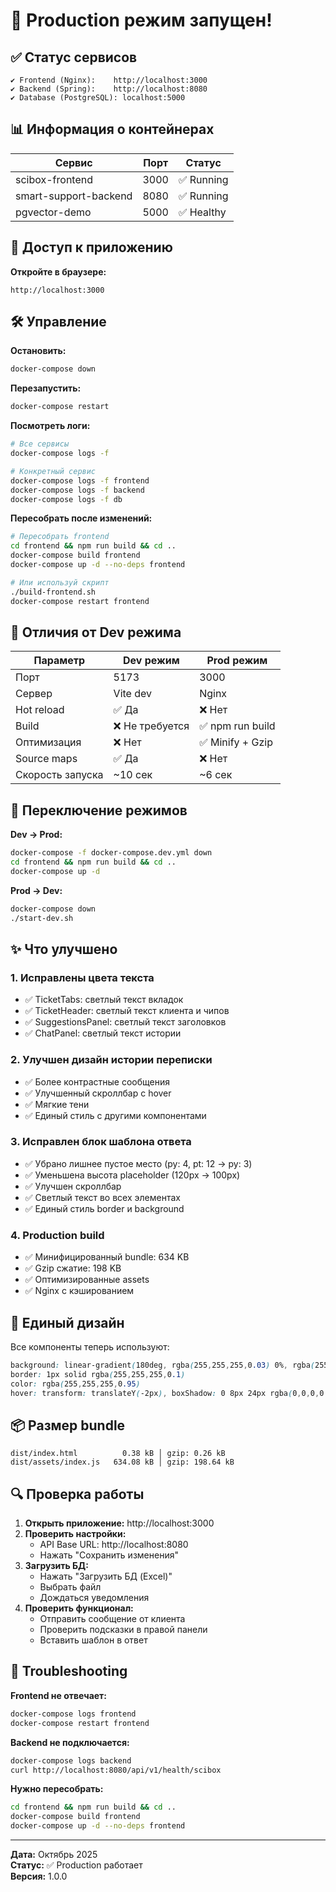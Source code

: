# 🚀 Production режим запущен!

## ✅ Статус сервисов

```
✔ Frontend (Nginx):    http://localhost:3000
✔ Backend (Spring):    http://localhost:8080  
✔ Database (PostgreSQL): localhost:5000
```

## 📊 Информация о контейнерах

| Сервис | Порт | Статус |
|--------|------|--------|
| scibox-frontend | 3000 | ✅ Running |
| smart-support-backend | 8080 | ✅ Running |
| pgvector-demo | 5000 | ✅ Healthy |

## 🎯 Доступ к приложению

**Откройте в браузере:**
```
http://localhost:3000
```

## 🛠️ Управление

**Остановить:**
```bash
docker-compose down
```

**Перезапустить:**
```bash
docker-compose restart
```

**Посмотреть логи:**
```bash
# Все сервисы
docker-compose logs -f

# Конкретный сервис
docker-compose logs -f frontend
docker-compose logs -f backend
docker-compose logs -f db
```

**Пересобрать после изменений:**
```bash
# Пересобрать frontend
cd frontend && npm run build && cd ..
docker-compose build frontend
docker-compose up -d --no-deps frontend

# Или используй скрипт
./build-frontend.sh
docker-compose restart frontend
```

## 📝 Отличия от Dev режима

| Параметр | Dev режим | Prod режим |
|----------|-----------|------------|
| Порт | 5173 | 3000 |
| Сервер | Vite dev | Nginx |
| Hot reload | ✅ Да | ❌ Нет |
| Build | ❌ Не требуется | ✅ npm run build |
| Оптимизация | ❌ Нет | ✅ Minify + Gzip |
| Source maps | ✅ Да | ❌ Нет |
| Скорость запуска | ~10 сек | ~6 сек |

## 🔄 Переключение режимов

**Dev → Prod:**
```bash
docker-compose -f docker-compose.dev.yml down
cd frontend && npm run build && cd ..
docker-compose up -d
```

**Prod → Dev:**
```bash
docker-compose down
./start-dev.sh
```

## ✨ Что улучшено

### 1. Исправлены цвета текста
- ✅ TicketTabs: светлый текст вкладок
- ✅ TicketHeader: светлый текст клиента и чипов
- ✅ SuggestionsPanel: светлый текст заголовков
- ✅ ChatPanel: светлый текст истории

### 2. Улучшен дизайн истории переписки
- ✅ Более контрастные сообщения
- ✅ Улучшенный скроллбар с hover
- ✅ Мягкие тени
- ✅ Единый стиль с другими компонентами

### 3. Исправлен блок шаблона ответа
- ✅ Убрано лишнее пустое место (py: 4, pt: 12 → py: 3)
- ✅ Уменьшена высота placeholder (120px → 100px)
- ✅ Улучшен скроллбар
- ✅ Светлый текст во всех элементах
- ✅ Единый стиль border и background

### 4. Production build
- ✅ Минифицированный bundle: 634 KB
- ✅ Gzip сжатие: 198 KB
- ✅ Оптимизированные assets
- ✅ Nginx с кэшированием

## 🎨 Единый дизайн

Все компоненты теперь используют:
```css
background: linear-gradient(180deg, rgba(255,255,255,0.03) 0%, rgba(255,255,255,0.01) 100%)
border: 1px solid rgba(255,255,255,0.1)
color: rgba(255,255,255,0.95)
hover: transform: translateY(-2px), boxShadow: 0 8px 24px rgba(0,0,0,0.3)
```

## 📦 Размер bundle

```
dist/index.html          0.38 kB │ gzip: 0.26 kB
dist/assets/index.js   634.08 kB │ gzip: 198.64 kB
```

## 🔍 Проверка работы

1. **Открыть приложение:** http://localhost:3000
2. **Проверить настройки:**
   - API Base URL: http://localhost:8080
   - Нажать "Сохранить изменения"
3. **Загрузить БД:**
   - Нажать "Загрузить БД (Excel)"
   - Выбрать файл
   - Дождаться уведомления
4. **Проверить функционал:**
   - Отправить сообщение от клиента
   - Проверить подсказки в правой панели
   - Вставить шаблон в ответ

## 🐛 Troubleshooting

**Frontend не отвечает:**
```bash
docker-compose logs frontend
docker-compose restart frontend
```

**Backend не подключается:**
```bash
docker-compose logs backend
curl http://localhost:8080/api/v1/health/scibox
```

**Нужно пересобрать:**
```bash
cd frontend && npm run build && cd ..
docker-compose build frontend
docker-compose up -d --no-deps frontend
```

---

**Дата:** Октябрь 2025  
**Статус:** ✅ Production работает  
**Версия:** 1.0.0
